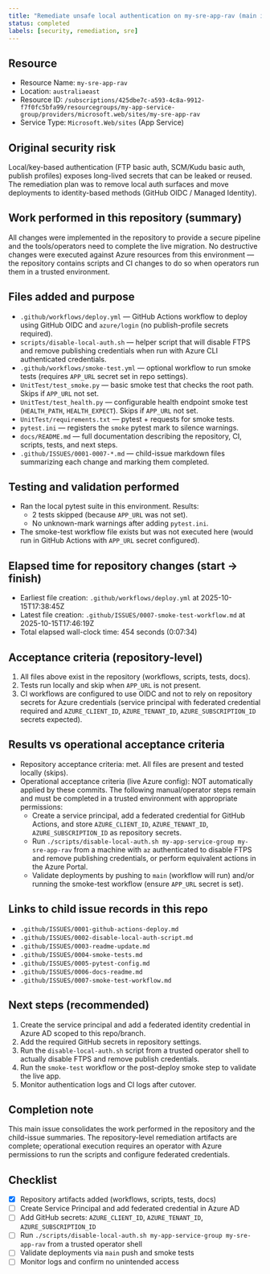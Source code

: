 ```yaml
---
title: "Remediate unsafe local authentication on my-sre-app-rav (main issue)"
status: completed
labels: [security, remediation, sre]
---
```


Resource
--------

- Resource Name: `my-sre-app-rav`
- Location: `australiaeast`
- Resource ID: `/subscriptions/425dbe7c-a593-4c8a-9912-f7f0fc5bfa99/resourcegroups/my-app-service-group/providers/microsoft.web/sites/my-sre-app-rav`
- Service Type: `Microsoft.Web/sites` (App Service)

Original security risk
----------------------

Local/key-based authentication (FTP basic auth, SCM/Kudu basic auth, publish profiles) exposes long-lived secrets that can be leaked or reused. The remediation plan was to remove local auth surfaces and move deployments to identity-based methods (GitHub OIDC / Managed Identity).

Work performed in this repository (summary)
----------------------------------------

All changes were implemented in the repository to provide a secure pipeline and the tools/operators need to complete the live migration. No destructive changes were executed against Azure resources from this environment — the repository contains scripts and CI changes to do so when operators run them in a trusted environment.

Files added and purpose
----------------------

- `.github/workflows/deploy.yml` — GitHub Actions workflow to deploy using GitHub OIDC and `azure/login` (no publish-profile secrets required).
- `scripts/disable-local-auth.sh` — helper script that will disable FTPS and remove publishing credentials when run with Azure CLI authenticated credentials.
- `.github/workflows/smoke-test.yml` — optional workflow to run smoke tests (requires `APP_URL` secret set in repo settings).
- `UnitTest/test_smoke.py` — basic smoke test that checks the root path. Skips if `APP_URL` not set.
- `UnitTest/test_health.py` — configurable health endpoint smoke test (`HEALTH_PATH`, `HEALTH_EXPECT`). Skips if `APP_URL` not set.
- `UnitTest/requirements.txt` — pytest + requests for smoke tests.
- `pytest.ini` — registers the `smoke` pytest mark to silence warnings.
- `docs/README.md` — full documentation describing the repository, CI, scripts, tests, and next steps.
- `.github/ISSUES/0001-0007-*.md` — child-issue markdown files summarizing each change and marking them completed.

Testing and validation performed
------------------------------

- Ran the local pytest suite in this environment. Results:
  - 2 tests skipped (because `APP_URL` was not set).
  - No unknown-mark warnings after adding `pytest.ini`.
- The smoke-test workflow file exists but was not executed here (would run in GitHub Actions with `APP_URL` secret configured).

Elapsed time for repository changes (start -> finish)
--------------------------------------------------

- Earliest file creation: `.github/workflows/deploy.yml` at 2025-10-15T17:38:45Z
- Latest file creation: `.github/ISSUES/0007-smoke-test-workflow.md` at 2025-10-15T17:46:19Z
- Total elapsed wall-clock time: 454 seconds (0:07:34)

Acceptance criteria (repository-level)
-------------------------------------

1. All files above exist in the repository (workflows, scripts, tests, docs).
2. Tests run locally and skip when `APP_URL` is not present.
3. CI workflows are configured to use OIDC and not to rely on repository secrets for Azure credentials (service principal with federated credential required and `AZURE_CLIENT_ID`, `AZURE_TENANT_ID`, `AZURE_SUBSCRIPTION_ID` secrets expected).

Results vs operational acceptance criteria
---------------------------------------

- Repository acceptance criteria: met. All files are present and tested locally (skips).
- Operational acceptance criteria (live Azure config): NOT automatically applied by these commits. The following manual/operator steps remain and must be completed in a trusted environment with appropriate permissions:
  - Create a service principal, add a federated credential for GitHub Actions, and store `AZURE_CLIENT_ID`, `AZURE_TENANT_ID`, `AZURE_SUBSCRIPTION_ID` as repository secrets.
  - Run `./scripts/disable-local-auth.sh my-app-service-group my-sre-app-rav` from a machine with `az` authenticated to disable FTPS and remove publishing credentials, or perform equivalent actions in the Azure Portal.
  - Validate deployments by pushing to `main` (workflow will run) and/or running the smoke-test workflow (ensure `APP_URL` secret is set).

Links to child issue records in this repo
---------------------------------------

- `.github/ISSUES/0001-github-actions-deploy.md`
- `.github/ISSUES/0002-disable-local-auth-script.md`
- `.github/ISSUES/0003-readme-update.md`
- `.github/ISSUES/0004-smoke-tests.md`
- `.github/ISSUES/0005-pytest-config.md`
- `.github/ISSUES/0006-docs-readme.md`
- `.github/ISSUES/0007-smoke-test-workflow.md`

Next steps (recommended)
------------------------

1. Create the service principal and add a federated identity credential in Azure AD scoped to this repo/branch.
2. Add the required GitHub secrets in repository settings.
3. Run the `disable-local-auth.sh` script from a trusted operator shell to actually disable FTPS and remove publish credentials.
4. Run the `smoke-test` workflow or the post-deploy smoke step to validate the live app.
5. Monitor authentication logs and CI logs after cutover.

Completion note
---------------
This main issue consolidates the work performed in the repository and the child-issue summaries. The repository-level remediation artifacts are complete; operational execution requires an operator with Azure permissions to run the scripts and configure federated credentials.

Checklist
---------

- [x] Repository artifacts added (workflows, scripts, tests, docs)
- [ ] Create Service Principal and add federated credential in Azure AD
- [ ] Add GitHub secrets: `AZURE_CLIENT_ID`, `AZURE_TENANT_ID`, `AZURE_SUBSCRIPTION_ID`
- [ ] Run `./scripts/disable-local-auth.sh my-app-service-group my-sre-app-rav` from a trusted operator shell
- [ ] Validate deployments via `main` push and smoke tests
- [ ] Monitor logs and confirm no unintended access
